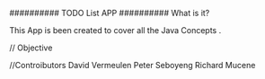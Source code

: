########## TODO List APP ##########
What is it?

This App is been created to cover all the Java Concepts .

// Objective



//Controibutors
David Vermeulen
Peter Seboyeng
Richard Mucene



<!--  -->